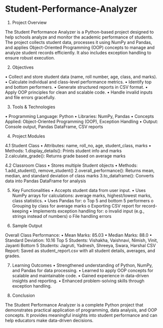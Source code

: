 # Student-Performance-Analyzer

1. Project Overview
   
The Student Performance Analyzer is a Python-based project designed to help schools analyze and monitor the academic performance of students. The project collects student data, processes it using NumPy and Pandas, and applies Object-Oriented Programming (OOP) concepts to manage and analyze student records efficiently. It also includes exception handling to ensure robust execution.

2. Objectives
   
•	Collect and store student data (name, roll number, age, class, and marks).
•	Calculate individual and class-level performance metrics.
•	Identify top and bottom performers.
•	Generate structured reports in CSV format.
•	Apply OOP principles for clean and scalable code.
•	Handle invalid inputs and file errors gracefully.

3. Tools & Technologies
   
•	Programming Language: Python
•	Libraries: NumPy, Pandas
•	Concepts Applied: Object-Oriented Programming (OOP), Exception Handling
•	Output: Console output, Pandas DataFrame, CSV reports

4. Project Modules

4.1 Student Class
•	Attributes: name, roll_no, age, student_class, marks
•	Methods:
                    1.display_details(): Prints student info and marks
                    2.calculate_grade(): Returns grade based on average marks


4.2 Classroom Class
•	Stores multiple Student objects
•	Methods:
           1.add_student(), remove_student()
           2.overall_performance(): Returns mean, median, and standard deviation of class marks
           3.to_dataframe(): Converts data into Pandas DataFrame for analysis


5. Key Functionalities
•	Accepts student data from user input.
•	Uses NumPy arrays for calculations: average marks, highest/lowest marks, class statistics.
•	Uses Pandas for:
           o	Top 5 and bottom 5 performers
           o	Grouping by class for average marks
           o	Exporting CSV report for record-keeping
•	Implements exception handling for:
          o	Invalid input (e.g., strings instead of numbers)
          o	File handling errors


6. Sample Output

Overall Class Performance:
•	Mean Marks: 85.03
•	Median Marks: 88.0
•	Standard Deviation: 10.16
Top 5 Students: Vishakha, Vaishnavi, Nimish, Vinit, Jayanti
Bottom 5 Students: Jagruti, Yadnesh, Shreeya, Swara, Harshal
CSV Report: Saved as student_report.csv with all student details, averages, and grades.

7. Learning Outcomes
•	Strengthened understanding of Python, NumPy, and Pandas for data processing.
•	Learned to apply OOP concepts for scalable and maintainable code.
•	Gained experience in data-driven insights and reporting.
•	Enhanced problem-solving skills through exception handling.

8. Conclusion

The Student Performance Analyzer is a complete Python project that demonstrates practical application of programming, data analysis, and OOP concepts. It provides meaningful insights into student performance and can help educators make data-driven decisions.
